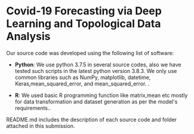 # Covid-19 Forecasting via Deep Learning and Topological Data Analysis

Our source code was developed using the following list of software:

* **Python**:  We use python 3.7.5 in several source codes, also we have tested such scripts in the latest python version 3.8.3. We only use common libraries such as NumPy, matplotlib, datetime, Keras,mean_squared_error, and mean_squared_error. . 

* **R**: We used basic R programming function like matrix,mean etc mostly for data transformation and dataset generation as per the model's requirements..




README.md includes the description of each source code and folder attached in this submission.
